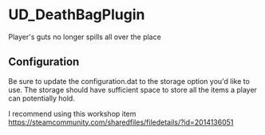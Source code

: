 # UD_DeathBagPlugin
Player's guts no longer spills all over the place

## Configuration
Be sure to update the configuration.dat to the storage option you'd like to use.
The storage should have sufficient space to store all the items a player can potentially hold. 

I recommend using this workshop item 
https://steamcommunity.com/sharedfiles/filedetails/?id=2014136051
